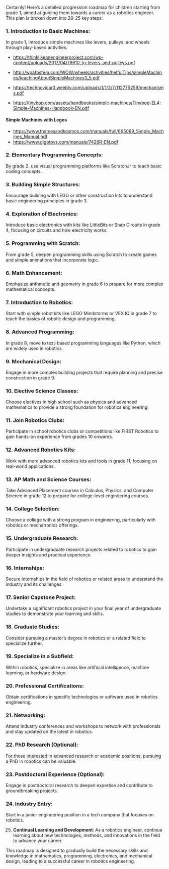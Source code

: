 Certainly! Here’s a detailed progression roadmap for children starting from grade 1, aimed at guiding them towards a career as a robotics engineer. This plan is broken down into 20-25 key steps:


### 1. **Introduction to Basic Machines**: 
In grade 1, introduce simple machines like levers, pulleys, and wheels through play-based activities.
- https://thinklikeanengineerproject.com/wp-content/uploads/2017/04/78610-tg-levers-and-pulleys.pdf
- http://wpafbstem.com/WOW/wheels/activities/helfulTips/simpleMachines/teachingAboutSimpleMachines3_5.pdf

- https://technovicar3.weebly.com/uploads/1/1/2/7/112775259/mechanisms.pdf
- https://tinybop.com/assets/handbooks/simple-machines/Tinybop-EL4-Simple-Machines-Handbook-EN.pdf

#### Simple Machines with Legos
- https://www.thamesandkosmos.com/manuals/full/665069_Simple_Machines_Manual.pdf
- https://www.gigotoys.com/manuals/7428R-EN.pdf

### 2. **Elementary Programming Concepts**: 
By grade 2, use visual programming platforms like ScratchJr to teach basic coding concepts.

### 3. **Building Simple Structures**: 
Encourage building with LEGO or other construction kits to understand basic engineering principles in grade 3.

### 4. **Exploration of Electronics**: 
Introduce basic electronics with kits like LittleBits or Snap Circuits in grade 4, focusing on circuits and how electricity works.

### 5. **Programming with Scratch**: 
From grade 5, deepen programming skills using Scratch to create games and simple animations that incorporate logic.

### 6. **Math Enhancement**: 
Emphasize arithmetic and geometry in grade 6 to prepare for more complex mathematical concepts.

### 7. **Introduction to Robotics**: 
Start with simple robot kits like LEGO Mindstorms or VEX IQ in grade 7 to teach the basics of robotic design and programming.

### 8. **Advanced Programming**: 
In grade 8, move to text-based programming languages like Python, which are widely used in robotics.

### 9. **Mechanical Design**: 
Engage in more complex building projects that require planning and precise construction in grade 9.

### 10. **Elective Science Classes**: 
Choose electives in high school such as physics and advanced mathematics to provide a strong foundation for robotics engineering.

### 11. **Join Robotics Clubs**: 
Participate in school robotics clubs or competitions like FIRST Robotics to gain hands-on experience from grades 10 onwards.

### 12. **Advanced Robotics Kits**: 
Work with more advanced robotics kits and tools in grade 11, focusing on real-world applications.

### 13. **AP Math and Science Courses**: 
Take Advanced Placement courses in Calculus, Physics, and Computer Science in grade 12 to prepare for college-level engineering courses.

### 14. **College Selection**: 
Choose a college with a strong program in engineering, particularly with robotics or mechatronics offerings.

### 15. **Undergraduate Research**: 
Participate in undergraduate research projects related to robotics to gain deeper insights and practical experience.

### 16. **Internships**: 
Secure internships in the field of robotics or related areas to understand the industry and its challenges.

### 17. **Senior Capstone Project**: 
Undertake a significant robotics project in your final year of undergraduate studies to demonstrate your learning and skills.

### 18. **Graduate Studies**: 
Consider pursuing a master’s degree in robotics or a related field to specialize further.

### 19. **Specialize in a Subfield**: 
Within robotics, specialize in areas like artificial intelligence, machine learning, or hardware design.

### 20. **Professional Certifications**: 
Obtain certifications in specific technologies or software used in robotics engineering.

### 21. **Networking**: 
Attend industry conferences and workshops to network with professionals and stay updated on the latest in robotics.

### 22. **PhD Research (Optional)**: 
For those interested in advanced research or academic positions, pursuing a PhD in robotics can be valuable.

### 23. **Postdoctoral Experience (Optional)**: 
Engage in postdoctoral research to deepen expertise and contribute to groundbreaking projects.

### 24. **Industry Entry**: 
Start in a junior engineering position in a tech company that focuses on robotics.

25. **Continual Learning and Development**: As a robotics engineer, continue learning about new technologies, methods, and innovations in the field to advance your career.

This roadmap is designed to gradually build the necessary skills and knowledge in mathematics, programming, electronics, and mechanical design, leading to a successful career in robotics engineering.
